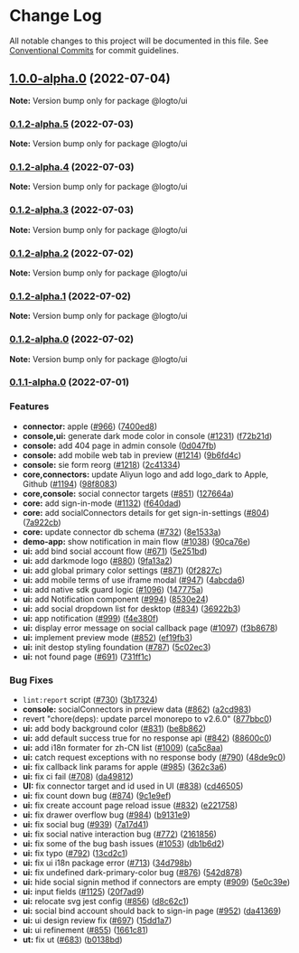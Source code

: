 # Change Log

All notable changes to this project will be documented in this file.
See [Conventional Commits](https://conventionalcommits.org) for commit guidelines.

## [1.0.0-alpha.0](https://github.com/logto-io/logto/compare/v0.1.2-alpha.5...v1.0.0-alpha.0) (2022-07-04)

**Note:** Version bump only for package @logto/ui





### [0.1.2-alpha.5](https://github.com/logto-io/logto/compare/v0.1.2-alpha.4...v0.1.2-alpha.5) (2022-07-03)

**Note:** Version bump only for package @logto/ui





### [0.1.2-alpha.4](https://github.com/logto-io/logto/compare/v0.1.2-alpha.3...v0.1.2-alpha.4) (2022-07-03)

**Note:** Version bump only for package @logto/ui





### [0.1.2-alpha.3](https://github.com/logto-io/logto/compare/v0.1.2-alpha.2...v0.1.2-alpha.3) (2022-07-03)

**Note:** Version bump only for package @logto/ui





### [0.1.2-alpha.2](https://github.com/logto-io/logto/compare/v0.1.2-alpha.1...v0.1.2-alpha.2) (2022-07-02)

**Note:** Version bump only for package @logto/ui





### [0.1.2-alpha.1](https://github.com/logto-io/logto/compare/v0.1.2-alpha.0...v0.1.2-alpha.1) (2022-07-02)

**Note:** Version bump only for package @logto/ui





### [0.1.2-alpha.0](https://github.com/logto-io/logto/compare/v0.1.1-alpha.0...v0.1.2-alpha.0) (2022-07-02)

**Note:** Version bump only for package @logto/ui





### [0.1.1-alpha.0](https://github.com/logto-io/logto/compare/v0.1.0-internal...v0.1.1-alpha.0) (2022-07-01)


### Features

* **connector:** apple ([#966](https://github.com/logto-io/logto/issues/966)) ([7400ed8](https://github.com/logto-io/logto/commit/7400ed8896fdceda6165a0540413efb4e3a47438))
* **console,ui:** generate dark mode color in console ([#1231](https://github.com/logto-io/logto/issues/1231)) ([f72b21d](https://github.com/logto-io/logto/commit/f72b21d1602ab0fb35ef3e7d84f6c8ebd7e18b08))
* **console:** add 404 page in admin console ([0d047fb](https://github.com/logto-io/logto/commit/0d047fbaf115f005615b5df06170e526283d9335))
* **console:** add mobile web tab in preview ([#1214](https://github.com/logto-io/logto/issues/1214)) ([9b6fd4c](https://github.com/logto-io/logto/commit/9b6fd4c417f2ee53375e436c839b711c86403d58))
* **console:** sie form reorg ([#1218](https://github.com/logto-io/logto/issues/1218)) ([2c41334](https://github.com/logto-io/logto/commit/2c413341d1c515049faa130416f7a5e591d10e8a))
* **core,connectors:** update Aliyun logo and add logo_dark to Apple, Github ([#1194](https://github.com/logto-io/logto/issues/1194)) ([98f8083](https://github.com/logto-io/logto/commit/98f808320b1c79c51f8bd6f49e35ca44363ea560))
* **core,console:** social connector targets ([#851](https://github.com/logto-io/logto/issues/851)) ([127664a](https://github.com/logto-io/logto/commit/127664a62f1b1c794569b7fe9d0bfceb7b97dc74))
* **core:** add sign-in-mode ([#1132](https://github.com/logto-io/logto/issues/1132)) ([f640dad](https://github.com/logto-io/logto/commit/f640dad52f2e75620b392114673860138e1aca2c))
* **core:** add socialConnectors details for get sign-in-settings ([#804](https://github.com/logto-io/logto/issues/804)) ([7a922cb](https://github.com/logto-io/logto/commit/7a922cbd331b45443f7f19a8af3dcd9156453079))
* **core:** update connector db schema ([#732](https://github.com/logto-io/logto/issues/732)) ([8e1533a](https://github.com/logto-io/logto/commit/8e1533a70267d459feea4e5174296b17bef84d48))
* **demo-app:** show notification in main flow ([#1038](https://github.com/logto-io/logto/issues/1038)) ([90ca76e](https://github.com/logto-io/logto/commit/90ca76eeb5460b66d2241f137f179bf4d5d6ae37))
* **ui:** add bind social account flow ([#671](https://github.com/logto-io/logto/issues/671)) ([5e251bd](https://github.com/logto-io/logto/commit/5e251bdc0818195d7eb104488bdb8a3194205bdd))
* **ui:** add darkmode logo ([#880](https://github.com/logto-io/logto/issues/880)) ([9fa13a2](https://github.com/logto-io/logto/commit/9fa13a24ae2e1b3024b3ef2169736d27847f04eb))
* **ui:** add global primary color settings ([#871](https://github.com/logto-io/logto/issues/871)) ([0f2827c](https://github.com/logto-io/logto/commit/0f2827ccb873bf30e44209da39803ac6cc839af2))
* **ui:** add mobile terms of use iframe modal ([#947](https://github.com/logto-io/logto/issues/947)) ([4abcda6](https://github.com/logto-io/logto/commit/4abcda6820f0d824d110ee3ddd6d457433dfbf26))
* **ui:** add native sdk guard logic ([#1096](https://github.com/logto-io/logto/issues/1096)) ([147775a](https://github.com/logto-io/logto/commit/147775a8f45dbb5bbf05b3bf1b7c11c0a8acf4a4))
* **ui:** add Notification component ([#994](https://github.com/logto-io/logto/issues/994)) ([8530e24](https://github.com/logto-io/logto/commit/8530e249aa6d63efe594a08f800be4bfb43ed77e))
* **ui:** add social dropdown list for desktop ([#834](https://github.com/logto-io/logto/issues/834)) ([36922b3](https://github.com/logto-io/logto/commit/36922b343f06daa1c7d4125bd0066ec06962123d))
* **ui:** app notification ([#999](https://github.com/logto-io/logto/issues/999)) ([f4e380f](https://github.com/logto-io/logto/commit/f4e380f0b1b815314b24cec1c9013d9f3bb806a7))
* **ui:** display error message on social callback page ([#1097](https://github.com/logto-io/logto/issues/1097)) ([f3b8678](https://github.com/logto-io/logto/commit/f3b8678a8c5e938276208c222242c3fedf4d397a))
* **ui:** implement preview mode ([#852](https://github.com/logto-io/logto/issues/852)) ([ef19fb3](https://github.com/logto-io/logto/commit/ef19fb3d27a84509613b1f1d47819c06e9a6e9d1))
* **ui:** init destop styling foundation ([#787](https://github.com/logto-io/logto/issues/787)) ([5c02ec3](https://github.com/logto-io/logto/commit/5c02ec3bdae162bd83d26c56f7ae34ee6e505ca2))
* **ui:** not found page ([#691](https://github.com/logto-io/logto/issues/691)) ([731ff1c](https://github.com/logto-io/logto/commit/731ff1cbdca76104845dcf3d1223953ce8e5af93))


### Bug Fixes

* `lint:report` script ([#730](https://github.com/logto-io/logto/issues/730)) ([3b17324](https://github.com/logto-io/logto/commit/3b17324d189b2fe47985d0bee8b37b4ef1dbdd2b))
* **console:** socialConnectors in preview data ([#862](https://github.com/logto-io/logto/issues/862)) ([a2cd983](https://github.com/logto-io/logto/commit/a2cd983d97097f86a07f988031b76665958ac24b))
* revert "chore(deps): update parcel monorepo to v2.6.0" ([877bbc0](https://github.com/logto-io/logto/commit/877bbc0d2c5c0559a3fc9a8e801a13ebff2292a6))
* **ui:** add body background color ([#831](https://github.com/logto-io/logto/issues/831)) ([be8b862](https://github.com/logto-io/logto/commit/be8b8628ba345bd8f8832b2123a43e70c236406d))
* **ui:** add default success true for no response api ([#842](https://github.com/logto-io/logto/issues/842)) ([88600c0](https://github.com/logto-io/logto/commit/88600c012c892c969f1e5df7ec5f46874513a058))
* **ui:** add i18n formater for zh-CN list ([#1009](https://github.com/logto-io/logto/issues/1009)) ([ca5c8aa](https://github.com/logto-io/logto/commit/ca5c8aaec1db7ffc330f50fcdc14400e06ad6f54))
* **ui:** catch request exceptions with no response body ([#790](https://github.com/logto-io/logto/issues/790)) ([48de9c0](https://github.com/logto-io/logto/commit/48de9c072bb060f3e5aeb785d7a765a66a0912fe))
* **ui:** fix callback link params for apple ([#985](https://github.com/logto-io/logto/issues/985)) ([362c3a6](https://github.com/logto-io/logto/commit/362c3a6e6ed3cab24a85f9e268509d31430609e4))
* **ui:** fix ci fail ([#708](https://github.com/logto-io/logto/issues/708)) ([da49812](https://github.com/logto-io/logto/commit/da4981216452ee11cf91c8f52a1d50ef18f9a37f))
* **UI:** fix connector target and id used in UI ([#838](https://github.com/logto-io/logto/issues/838)) ([cd46505](https://github.com/logto-io/logto/commit/cd4650508f9b1b4d2051e600afdf1e157dcf0631))
* **ui:** fix count down bug ([#874](https://github.com/logto-io/logto/issues/874)) ([9c1e9ef](https://github.com/logto-io/logto/commit/9c1e9ef7edb39d5d15dcbb21a8789fab78326de5))
* **ui:** fix create account page reload issue ([#832](https://github.com/logto-io/logto/issues/832)) ([e221758](https://github.com/logto-io/logto/commit/e2217584a40098d6bfcd6a745e8e0d982e8936c0))
* **ui:** fix drawer overflow bug ([#984](https://github.com/logto-io/logto/issues/984)) ([b9131e9](https://github.com/logto-io/logto/commit/b9131e97659dece341ba4dd0cb47686a24698dcb))
* **ui:** fix social bug ([#939](https://github.com/logto-io/logto/issues/939)) ([7a17d41](https://github.com/logto-io/logto/commit/7a17d41acf7cc068d0ec5568bcd842db51aa8b39))
* **ui:** fix social native interaction bug ([#772](https://github.com/logto-io/logto/issues/772)) ([2161856](https://github.com/logto-io/logto/commit/2161856bcd33b66c8390b343cc3591ff284be286))
* **ui:** fix some of the bug bash issues ([#1053](https://github.com/logto-io/logto/issues/1053)) ([db1b6d2](https://github.com/logto-io/logto/commit/db1b6d247a3d07f81ff1284b1fdbd3e7ffcc97aa))
* **ui:** fix typo ([#792](https://github.com/logto-io/logto/issues/792)) ([13cd2c1](https://github.com/logto-io/logto/commit/13cd2c100ed32b40da72364d1f4685edd7d6d25a))
* **ui:** fix ui i18n package error ([#713](https://github.com/logto-io/logto/issues/713)) ([34d798b](https://github.com/logto-io/logto/commit/34d798b645f16aff05b3818797b7914b5d2bc9b3))
* **ui:** fix undefined dark-primary-color bug ([#876](https://github.com/logto-io/logto/issues/876)) ([542d878](https://github.com/logto-io/logto/commit/542d878231b98710af6e5a8ba6a5a5f74eee73a3))
* **ui:** hide social signin method if connectors are empty ([#909](https://github.com/logto-io/logto/issues/909)) ([5e0c39e](https://github.com/logto-io/logto/commit/5e0c39e5166072c2c8d729c2e0f714507fd93ba6))
* **ui:** input fields ([#1125](https://github.com/logto-io/logto/issues/1125)) ([20f7ad9](https://github.com/logto-io/logto/commit/20f7ad986353eb0026cbec417eaed3c334279f86))
* **ui:** relocate svg jest config ([#856](https://github.com/logto-io/logto/issues/856)) ([d8c62c1](https://github.com/logto-io/logto/commit/d8c62c14a677d9afa8ce4b2c78cdd8fc8b1ee6c1))
* **ui:** social bind account should back to sign-in page ([#952](https://github.com/logto-io/logto/issues/952)) ([da41369](https://github.com/logto-io/logto/commit/da41369bfd0e444190d33edef6527b32b538dbee))
* **ui:** ui design review fix ([#697](https://github.com/logto-io/logto/issues/697)) ([15dd1a7](https://github.com/logto-io/logto/commit/15dd1a767e9eddfd37a80b47775afbe327b76d5b))
* **ui:** ui refinement ([#855](https://github.com/logto-io/logto/issues/855)) ([1661c81](https://github.com/logto-io/logto/commit/1661c8121a9ed1620a4d8fefd51523d2be261089))
* **ut:** fix ut ([#683](https://github.com/logto-io/logto/issues/683)) ([b0138bd](https://github.com/logto-io/logto/commit/b0138bdc0f2c43f40e20e83b621f3de3d068c171))
